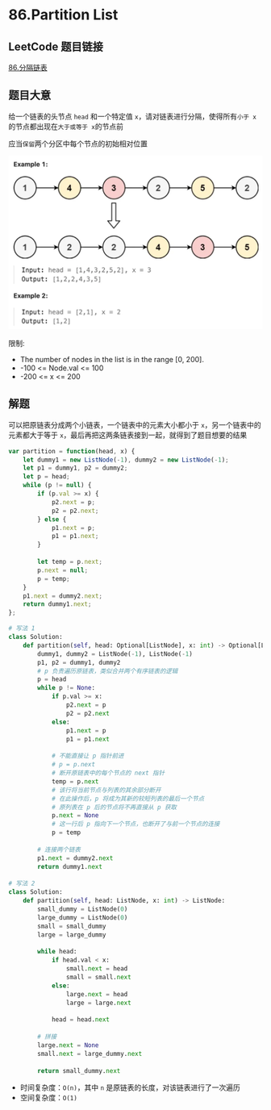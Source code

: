 # 86.Partition List

## LeetCode 题目链接

[86.分隔链表](https://leetcode.cn/problems/partition-list/)

## 题目大意

给一个链表的头节点 `head` 和一个特定值 `x`，请对链表进行分隔，使得所有`小于 x`的节点都出现在`大于或等于 x`的节点前

应当`保留`两个分区中每个节点的初始相对位置

![alt text](https://github.com/donnapersonal/picx-images-hosting/raw/master/image.2vewhvlwev.webp)

限制:
- The number of nodes in the list is in the range [0, 200].
- -100 <= Node.val <= 100
- -200 <= x <= 200

## 解题

可以把原链表分成两个小链表，一个链表中的元素大小都小于 `x`，另一个链表中的元素都大于等于 `x`，最后再把这两条链表接到一起，就得到了题目想要的结果

```js
var partition = function(head, x) {
    let dummy1 = new ListNode(-1), dummy2 = new ListNode(-1);
    let p1 = dummy1, p2 = dummy2;
    let p = head;
    while (p != null) {
        if (p.val >= x) {
            p2.next = p;
            p2 = p2.next;
        } else {
            p1.next = p;
            p1 = p1.next;
        }

        let temp = p.next;
        p.next = null;
        p = temp;
    }
    p1.next = dummy2.next;
    return dummy1.next;
};
```
```python
# 写法 1
class Solution:
    def partition(self, head: Optional[ListNode], x: int) -> Optional[ListNode]:
        dummy1, dummy2 = ListNode(-1), ListNode(-1)
        p1, p2 = dummy1, dummy2
        # p 负责遍历原链表，类似合并两个有序链表的逻辑
        p = head
        while p != None:
            if p.val >= x:
                p2.next = p
                p2 = p2.next
            else:
                p1.next = p
                p1 = p1.next
            
            # 不能直接让 p 指针前进
            # p = p.next
            # 断开原链表中的每个节点的 next 指针
            temp = p.next
            # 该行将当前节点与列表的其余部分断开
            # 在此操作后，p 将成为其新的较短列表的最后一个节点
            # 原列表在 p 后的节点将不再直接从 p 获取
            p.next = None
            # 这一行后 p 指向下一个节点，也断开了与前一个节点的连接
            p = temp
        
        # 连接两个链表
        p1.next = dummy2.next
        return dummy1.next

# 写法 2
class Solution:
    def partition(self, head: ListNode, x: int) -> ListNode:
        small_dummy = ListNode(0)
        large_dummy = ListNode(0)
        small = small_dummy
        large = large_dummy
        
        while head:
            if head.val < x:
                small.next = head
                small = small.next
            else:
                large.next = head
                large = large.next

            head = head.next
        
        # 拼接
        large.next = None
        small.next = large_dummy.next
        
        return small_dummy.next
```

- 时间复杂度：`O(n)`，其中 `n` 是原链表的长度，对该链表进行了一次遍历
- 空间复杂度：`O(1)`